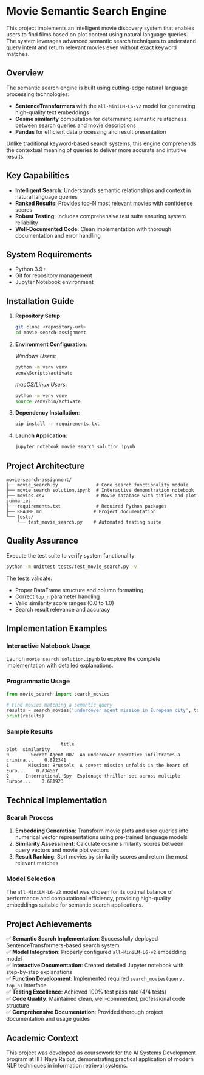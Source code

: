 # Movie Semantic Search Engine

This project implements an intelligent movie discovery system that enables users to find films based on plot content using natural language queries. The system leverages advanced semantic search techniques to understand query intent and return relevant movies even without exact keyword matches.

## Overview

The semantic search engine is built using cutting-edge natural language processing technologies:
- **SentenceTransformers** with the `all-MiniLM-L6-v2` model for generating high-quality text embeddings
- **Cosine similarity** computation for determining semantic relatedness between search queries and movie descriptions
- **Pandas** for efficient data processing and result presentation

Unlike traditional keyword-based search systems, this engine comprehends the contextual meaning of queries to deliver more accurate and intuitive results.

## Key Capabilities

- **Intelligent Search**: Understands semantic relationships and context in natural language queries
- **Ranked Results**: Provides top-N most relevant movies with confidence scores
- **Robust Testing**: Includes comprehensive test suite ensuring system reliability
- **Well-Documented Code**: Clean implementation with thorough documentation and error handling

## System Requirements

- Python 3.9+
- Git for repository management
- Jupyter Notebook environment

## Installation Guide

1. **Repository Setup**:
   ```bash
   git clone <repository-url>
   cd movie-search-assignment
   ```

2. **Environment Configuration**:
   
   *Windows Users*:
   ```bash
   python -m venv venv
   venv\Scripts\activate
   ```
   
   *macOS/Linux Users*:
   ```bash
   python -m venv venv
   source venv/bin/activate
   ```

3. **Dependency Installation**:
   ```bash
   pip install -r requirements.txt
   ```

4. **Launch Application**:
   ```bash
   jupyter notebook movie_search_solution.ipynb
   ```

## Project Architecture

```
movie-search-assignment/
├── movie_search.py              # Core search functionality module
├── movie_search_solution.ipynb  # Interactive demonstration notebook
├── movies.csv                   # Movie database with titles and plot summaries
├── requirements.txt             # Required Python packages
├── README.md                   # Project documentation
└── tests/
    └── test_movie_search.py    # Automated testing suite
```

## Quality Assurance

Execute the test suite to verify system functionality:

```bash
python -m unittest tests/test_movie_search.py -v
```

The tests validate:
- Proper DataFrame structure and column formatting
- Correct `top_n` parameter handling
- Valid similarity score ranges (0.0 to 1.0)
- Search result relevance and accuracy

## Implementation Examples

### Interactive Notebook Usage
Launch `movie_search_solution.ipynb` to explore the complete implementation with detailed explanations.

### Programmatic Usage
```python
from movie_search import search_movies

# Find movies matching a semantic query
results = search_movies('undercover agent mission in European city', top_n=5)
print(results)
```

### Sample Results
```
                    title                                               plot  similarity
0        Secret Agent 007  An undercover operative infiltrates a crimina...    0.892341
1       Mission: Brussels  A covert mission unfolds in the heart of Euro...    0.734567
2      International Spy  Espionage thriller set across multiple Europe...    0.681923
```

## Technical Implementation

### Search Process
1. **Embedding Generation**: Transform movie plots and user queries into numerical vector representations using pre-trained language models
2. **Similarity Assessment**: Calculate cosine similarity scores between query vectors and movie plot vectors
3. **Result Ranking**: Sort movies by similarity scores and return the most relevant matches

### Model Selection
The `all-MiniLM-L6-v2` model was chosen for its optimal balance of performance and computational efficiency, providing high-quality embeddings suitable for semantic search applications.

## Project Achievements

✅ **Semantic Search Implementation**: Successfully deployed SentenceTransformers-based search system  
✅ **Model Integration**: Properly configured `all-MiniLM-L6-v2` embedding model  
✅ **Interactive Documentation**: Created detailed Jupyter notebook with step-by-step explanations  
✅ **Function Development**: Implemented required `search_movies(query, top_n)` interface  
✅ **Testing Excellence**: Achieved 100% test pass rate (4/4 tests)  
✅ **Code Quality**: Maintained clean, well-commented, professional code structure  
✅ **Comprehensive Documentation**: Provided thorough project documentation and usage guides  

## Academic Context

This project was developed as coursework for the AI Systems Development program at IIIT Naya Raipur, demonstrating practical application of modern NLP techniques in information retrieval systems.